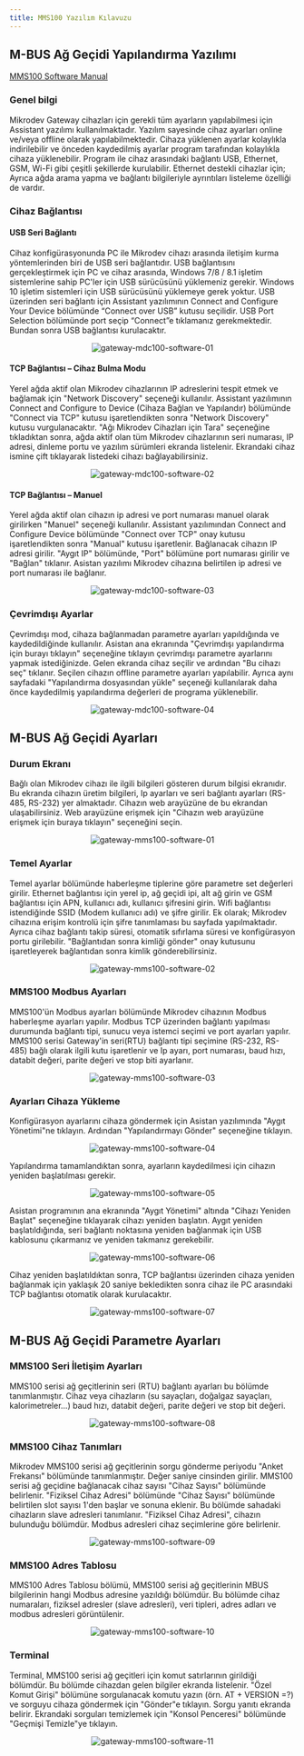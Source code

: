 ```yaml
---
title: MMS100 Yazılım Kılavuzu
---
```


## M-BUS Ağ Geçidi Yapılandırma Yazılımı

[MMS100 Software Manual](https://www.mikrodev.com/en/docs/MbusModbusGateway/software_manual/MIKRODEV_SM_MMS100_CG_EN.pdf)

### Genel bilgi

Mikrodev Gateway cihazları için gerekli tüm ayarların yapılabilmesi için Assistant yazılımı kullanılmaktadır. Yazılım sayesinde cihaz ayarları online ve/veya offline olarak yapılabilmektedir. Cihaza yüklenen ayarlar kolaylıkla indirilebilir ve önceden kaydedilmiş ayarlar program tarafından kolaylıkla cihaza yüklenebilir. Program ile cihaz arasındaki bağlantı USB, Ethernet, GSM, Wi-Fi gibi çeşitli şekillerde kurulabilir. Ethernet destekli cihazlar için; Ayrıca ağda arama yapma ve bağlantı bilgileriyle ayrıntıları listeleme özelliği de vardır.

### Cihaz Bağlantısı

#### USB Seri Bağlantı

Cihaz konfigürasyonunda PC ile Mikrodev cihazı arasında iletişim kurma yöntemlerinden biri de USB seri bağlantıdır. USB bağlantısını gerçekleştirmek için
PC ve cihaz arasında, Windows 7/8 / 8.1 işletim sistemlerine sahip PC'ler için USB sürücüsünü yüklemeniz gerekir. Windows 10 işletim sistemleri için USB sürücüsünü yüklemeye gerek yoktur. USB üzerinden seri bağlantı için Assistant yazılımının Connect and Configure Your Device bölümünde “Connect over USB” kutusu seçilidir. USB Port Selection bölümünde port seçip “Connect”e tıklamanız gerekmektedir.
Bundan sonra USB bağlantısı kurulacaktır.

<center>

![gateway-mdc100-software-01](/img/gateway-mdc100-software-01.png)

</center>

#### TCP Bağlantısı – Cihaz Bulma Modu

Yerel ağda aktif olan Mikrodev cihazlarının IP adreslerini tespit etmek ve bağlamak için "Network Discovery" seçeneği kullanılır. Assistant yazılımının Connect and Configure to Device (Cihaza Bağlan ve Yapılandır) bölümünde "Connect via TCP" kutusu işaretlendikten sonra "Network Discovery" kutusu vurgulanacaktır. "Ağı Mikrodev Cihazları için Tara" seçeneğine tıkladıktan sonra, ağda aktif olan tüm Mikrodev cihazlarının seri numarası, IP adresi, dinleme portu ve yazılım sürümleri ekranda listelenir. Ekrandaki cihaz ismine çift tıklayarak listedeki cihazı bağlayabilirsiniz.

<center>

![gateway-mdc100-software-02](/img/gateway-mdc100-software-02.png)

</center>

#### TCP Bağlantısı – Manuel

Yerel ağda aktif olan cihazın ip adresi ve port numarası manuel olarak girilirken "Manuel" seçeneği kullanılır. Assistant yazılımından Connect and Configure Device bölümünde "Connect over TCP" onay kutusu işaretlendikten sonra "Manual" kutusu işaretlenir. Bağlanacak cihazın IP adresi girilir.
"Aygıt IP" bölümünde, "Port" bölümüne port numarası girilir ve "Bağlan" tıklanır. Asistan yazılımı Mikrodev cihazına belirtilen ip adresi ve port numarası ile bağlanır.

<center>

![gateway-mdc100-software-03](/img/gateway-mdc100-software-03.png)

</center>

### Çevrimdışı Ayarlar

Çevrimdışı mod, cihaza bağlanmadan parametre ayarları yapıldığında ve kaydedildiğinde kullanılır. Asistan ana ekranında "Çevrimdışı yapılandırma için burayı tıklayın" seçeneğine tıklayın
çevrimdışı parametre ayarlarını yapmak istediğinizde. Gelen ekranda cihaz seçilir ve ardından "Bu cihazı seç" tıklanır. Seçilen cihazın offline parametre ayarları yapılabilir. Ayrıca aynı sayfadaki "Yapılandırma dosyasından yükle" seçeneği kullanılarak daha önce kaydedilmiş yapılandırma değerleri de programa yüklenebilir.

<center>

![gateway-mdc100-software-04](/img/gateway-mdc100-software-04.png)

</center>

## M-BUS Ağ Geçidi Ayarları

### Durum Ekranı

Bağlı olan Mikrodev cihazı ile ilgili bilgileri gösteren durum bilgisi ekranıdır. Bu ekranda cihazın üretim bilgileri, Ip ayarları ve seri bağlantı ayarları (RS-485, RS-232) yer almaktadır. Cihazın web arayüzüne de bu ekrandan ulaşabilirsiniz. Web arayüzüne erişmek için "Cihazın web arayüzüne erişmek için buraya tıklayın" seçeneğini seçin.

<center>

![gateway-mms100-software-01](/img/gateway-mms100-software-01.png)

</center>

### Temel Ayarlar

Temel ayarlar bölümünde haberleşme tiplerine göre parametre set değerleri girilir. Ethernet bağlantısı için yerel ip, ağ geçidi ipi, alt ağ girin ve GSM bağlantısı için APN, kullanıcı adı, kullanıcı şifresini girin. Wifi bağlantısı istendiğinde SSID (Modem kullanıcı adı) ve şifre girilir. Ek olarak; Mikrodev cihazına erişim kontrolü için şifre tanımlaması bu sayfada yapılmaktadır. Ayrıca cihaz bağlantı takip süresi, otomatik sıfırlama süresi ve konfigürasyon portu girilebilir. "Bağlantıdan sonra kimliği gönder" onay kutusunu işaretleyerek bağlantıdan sonra kimlik gönderebilirsiniz.

<center>

![gateway-mms100-software-02](/img/gateway-mms100-software-02.png)

</center>

### MMS100 Modbus Ayarları

MMS100'ün Modbus ayarları bölümünde Mikrodev cihazının Modbus haberleşme ayarları yapılır. Modbus TCP üzerinden bağlantı yapılması durumunda bağlantı tipi, sunucu veya istemci seçimi ve port ayarları yapılır. MMS100 serisi Gateway'in seri(RTU) bağlantı tipi seçimine (RS-232, RS-485) bağlı olarak ilgili kutu işaretlenir ve Ip ayarı, port numarası, baud hızı, databit değeri,
parite değeri ve stop biti ayarlanır.

<center>

![gateway-mms100-software-03](/img/gateway-mms100-software-03.png)

</center>

### Ayarları Cihaza Yükleme

Konfigürasyon ayarlarını cihaza göndermek için Asistan yazılımında "Aygıt Yönetimi"ne tıklayın. Ardından "Yapılandırmayı Gönder" seçeneğine tıklayın.

<center>

![gateway-mms100-software-04](/img/gateway-mms100-software-04.png)

</center>

Yapılandırma tamamlandıktan sonra, ayarların kaydedilmesi için cihazın yeniden başlatılması gerekir.

<center>

![gateway-mms100-software-05](/img/gateway-mms100-software-05.png)

</center>

Asistan programının ana ekranında "Aygıt Yönetimi" altında "Cihazı Yeniden Başlat" seçeneğine tıklayarak cihazı yeniden başlatın. Aygıt yeniden başlatıldığında, seri bağlantı noktasına yeniden bağlanmak için USB kablosunu çıkarmanız ve yeniden takmanız gerekebilir. 

<center>

![gateway-mms100-software-06](/img/gateway-mms100-software-06.png)

</center>

Cihaz yeniden başlatıldıktan sonra, TCP bağlantısı üzerinden cihaza yeniden bağlanmak için yaklaşık 20 saniye bekledikten sonra cihaz ile PC arasındaki TCP bağlantısı otomatik olarak kurulacaktır.

<center>

![gateway-mms100-software-07](/img/gateway-mms100-software-07.png)

</center>

## M-BUS Ağ Geçidi Parametre Ayarları

### MMS100 Seri İletişim Ayarları

MMS100 serisi ağ geçitlerinin seri (RTU) bağlantı ayarları bu bölümde tanımlanmıştır. Cihaz veya cihazların (su sayaçları, doğalgaz sayaçları, kalorimetreler...) baud hızı, databit değeri, parite değeri ve stop bit değeri.

<center>

![gateway-mms100-software-08](/img/gateway-mms100-software-08.png)

</center>

### MMS100 Cihaz Tanımları

Mikrodev MMS100 serisi ağ geçitlerinin sorgu gönderme periyodu "Anket Frekansı" bölümünde tanımlanmıştır. Değer saniye cinsinden girilir. MMS100 serisi ağ geçidine bağlanacak cihaz sayısı "Cihaz Sayısı" bölümünde belirlenir. "Fiziksel Cihaz Adresi" bölümünde "Cihaz Sayısı" bölümünde belirtilen slot sayısı 1'den başlar ve sonuna eklenir. Bu bölümde sahadaki cihazların slave adresleri tanımlanır. "Fiziksel Cihaz Adresi", cihazın bulunduğu bölümdür.
Modbus adresleri cihaz seçimlerine göre belirlenir.

<center>

![gateway-mms100-software-09](/img/gateway-mms100-software-09.png)

</center>

### MMS100 Adres Tablosu

MMS100 Adres Tablosu bölümü, MMS100 serisi ağ geçitlerinin MBUS bilgilerinin hangi Modbus adresine yazıldığı bölümdür. Bu bölümde cihaz numaraları, fiziksel adresler (slave adresleri), veri tipleri, adres adları ve modbus adresleri görüntülenir.

<center>

![gateway-mms100-software-10](/img/gateway-mms100-software-10.png)

</center>

### Terminal

Terminal, MMS100 serisi ağ geçitleri için komut satırlarının girildiği bölümdür. Bu bölümde cihazdan gelen bilgiler ekranda listelenir. "Özel Komut Girişi" bölümüne sorgulanacak komutu yazın (örn. AT + VERSION =?) ve sorguyu cihaza göndermek için "Gönder"e tıklayın. Sorgu yanıtı ekranda belirir. Ekrandaki sorguları temizlemek için "Konsol Penceresi" bölümünde "Geçmişi Temizle"ye tıklayın.

<center>

![gateway-mms100-software-11](/img/gateway-mms100-software-11.png)

</center>
